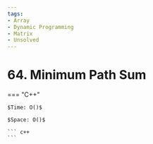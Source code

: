```yaml
---
tags:
- Array
- Dynamic Programming
- Matrix
- Unsolved
---
```



# 64. Minimum Path Sum

=== "C++"

    $Time: O()$

    $Space: O()$

    ``` c++
    ```